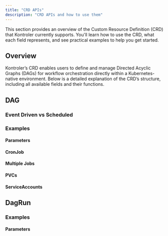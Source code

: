 ```yaml
---
title: "CRD APIs"
description: "CRD APIs and how to use them"
---
```


This section provides an overview of the Custom Resource Definition (CRD) that Kontroler currently supports. You'll learn how to use the CRD, what each field represents, and see practical examples to help you get started.

## Overview

Kontroler’s CRD enables users to define and manage Directed Acyclic Graphs (DAGs) for workflow orchestration directly within a Kubernetes-native environment. Below is a detailed explanation of the CRD’s structure, including all available fields and their functions.

## DAG

### Event Driven vs Scheduled

### Examples

#### Parameters

#### CronJob

#### Multiple Jobs

#### PVCs

#### ServiceAccounts

## DagRun

### Examples

#### Parameters